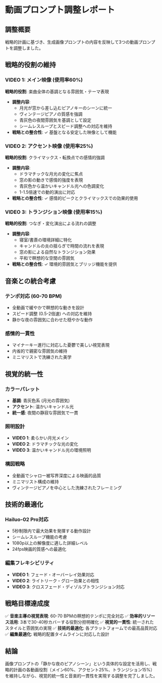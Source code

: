 # 動画プロンプト調整レポート

## 調整概要
戦略的計画に基づき、生成画像プロンプトの内容を反映して3つの動画プロンプトを調整しました。

## 戦略的役割の維持

### VIDEO 1: メイン映像 (使用率60%)
**戦略的役割**: 楽曲全体の基調となる雰囲気・テーマ表現
- **調整内容**: 
  - 月光が窓から差し込むピアノキーのシーンに統一
  - ヴィンテージピアノの質感を強調
  - 青灰色の夜間雰囲気を基調として設定
  - シームレスループとスピード調整への対応を維持
- **戦略との整合性**: ✓ 基盤となる安定した映像として機能

### VIDEO 2: アクセント映像 (使用率25%)
**戦略的役割**: クライマックス・転換点での感情的強調
- **調整内容**:
  - ドラマチックな月光の変化に焦点
  - 窓の影の動きで感情的強度を表現
  - 青灰色から温かいキャンドル光への色調変化
  - 1-1.5倍速での動的演出に対応
- **戦略との整合性**: ✓ 感情的ピークとクライマックスでの効果的使用

### VIDEO 3: トランジション映像 (使用率15%)
**戦略的役割**: つなぎ・変化演出による流れの調整
- **調整内容**:
  - 寝室/書斎の環境詳細に特化
  - キャンドルの炎の揺らぎで時間の流れを表現
  - 窓の影による自然なトランジション効果
  - 平和で瞑想的な空間の雰囲気
- **戦略との整合性**: ✓ 環境的雰囲気とブリッジ機能を提供

## 音楽との統合考慮

### テンポ対応 (60-70 BPM)
- 全動画で緩やかで瞑想的な動きを設計
- スピード調整 (0.5-2倍速) への対応を維持
- 静かな夜の雰囲気に合わせた穏やかな動作

### 感情的一貫性
- マイナーキー進行に対応した憂鬱で美しい視覚表現
- 内省的で親密な雰囲気の維持
- ミニマリストで洗練された美学

## 視覚的統一性

### カラーパレット
- **基調**: 青灰色系 (月光の雰囲気)
- **アクセント**: 温かいキャンドル光
- **統一感**: 夜間の静寂な雰囲気で一貫

### 照明設計
- **VIDEO 1**: 柔らかい月光メイン
- **VIDEO 2**: ドラマチックな光の変化
- **VIDEO 3**: 温かいキャンドル光の環境照明

### 構図戦略
- 全動画でシャロー被写界深度による映画的品質
- ミニマリスト構成の維持
- ヴィンテージピアノを中心とした洗練されたフレーミング

## 技術的最適化

### Hailuo-02 Pro対応
- 5秒制限内で最大効果を発揮する動作設計
- シームレスループ機能の考慮
- 1080p以上の解像度に適した詳細レベル
- 24fps映画的質感への最適化

### 編集フレキシビリティ
- **VIDEO 1**: フェード・オーバーレイ効果対応
- **VIDEO 2**: ライトリーク・グロー効果との相性
- **VIDEO 3**: クロスフェード・ディゾルブトランジション対応

## 戦略目標達成度

✅ **音楽主導の視覚表現**: 60-70 BPMの瞑想的テンポに完全対応
✅ **効率的リソース活用**: 3本で30-40秒カバーする役割分担明確化
✅ **視覚的一貫性**: 統一されたスタイルと雰囲気の実現
✅ **技術的最適化**: 各プラットフォームでの最高品質対応
✅ **編集最適化**: 戦略的配置タイムラインに対応した設計

## 結論
画像プロンプトの「静かな夜のピアノシーン」という具体的な設定を活用し、戦略的計画の各動画役割（メイン60%、アクセント25%、トランジション15%）を維持しながら、視覚的統一性と音楽的一貫性を実現する調整を完了しました。